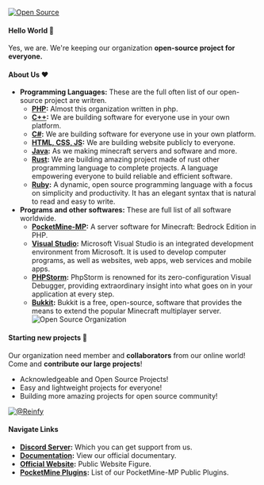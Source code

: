 [![Open Source](https://readme-typing-svg.herokuapp.com?font=Monospace&center=true&multiline=true&width=960&height=200&lines=Hello%2C+This+is+ReinfyTeam+👋;We+are+group+of+Developers+prefer+open+source+projects+🤝;;Thank+you+for+contributors+and+collborators+💖&size=30)](https://reinfy.tk/)
#### Hello World :wave:
Yes, we are. We're keeping our organization **open-source project for everyone.**

#### About Us :heart:
- **Programming Languages:** These are the full often list of our open-source project are writren.
  - **[PHP](https://php.net):** Almost this organization written in php.
  - **[C++](https://microsoft.com):** We are building software for everyone use in your own platform.
  - **[C#](https://microsoft.com):** We are building software for everyone use in your own platform.
  - **[HTML, CSS, JS](https://html.spec.whatwg.org/):** We are building website publicly to everyone.
  - **[Java](https://java.net):** As we making minecraft servers and software and more.
  - **[Rust](https://rust-lang.org):** We are building amazing project made of rust other programming language to complete projects. A language empowering everyone to build reliable and efficient software.
  - **[Ruby](https://ruby-lang.org):** A dynamic, open source programming language with a focus on simplicity and productivity. It has an elegant syntax that is natural to read and easy to write.
- **Programs and other softwares:** These are full list of all software worldwide.
  - **[PocketMine-MP](https://pmmp.io):** A server software for Minecraft: Bedrock Edition in PHP.
  - **[Visual Studio](https://visualstudio.microsoft.com/):** Microsoft Visual Studio is an integrated development environment from Microsoft. It is used to develop computer programs, as well as websites, web apps, web services and mobile apps.
  - **[PHPStorm](https://www.jetbrains.com/phpstorm/):** PhpStorm is renowned for its zero-configuration Visual Debugger, providing extraordinary insight into what goes on in your application at every step.
  - **[Bukkit](https://bukkit.org):** Bukkit is a free, open-source, software that provides the means to extend the popular Minecraft multiplayer server.
![Open Source Organization](https://static1.textcraft.net/data1/0/d/0d647b42813da6e44cb4c78a443a893af767a76bda39a3ee5e6b4b0d3255bfef95601890afd80709da39a3ee5e6b4b0d3255bfef95601890afd80709960225eed5e12908e1c36336da07efd5.png)

#### Starting new projects :thinking:
Our organization need member and **collaborators** from our online world! <br>
Come and **contribute our large projects**!
- Acknowledgeable and Open Source Projects!
- Easy and lightweight projects for everyone!
- Building more amazing projects for open source community!

[![@Reinfy](https://static1.textcraft.net/data1/b/0/b0acd68b5137e72b72122ee4e4528d5b8d33f6ecda39a3ee5e6b4b0d3255bfef95601890afd80709da39a3ee5e6b4b0d3255bfef95601890afd80709cb0a36c63b6e499fbc56855a4c369ee2.png)](https://github.com/Reinfy/)

#### Navigate Links
- **[Discord Server](https://discord.gg/7u7qKsvSxg):** Which you can get support from us.
- **[Documentation](https://docs.reinfy.tk/):** View our official documentary.
- **[Official Website](https://www.reinfy.tk/):** Public Website Figure.
- **[PocketMine Plugins](https://github.com/ReinfyTeam/.github/blob/main/pocketmine.md):** List of our PocketMine-MP Public Plugins.
